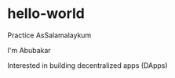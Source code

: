 # hello-world
Practice
AsSalamalaykum

I'm Abubakar

Interested in building decentralized apps (DApps)
